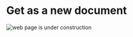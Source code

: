 # Get as a new document

![web page is under construction](https://docimages.blob.core.chinacloudapi.cn/images/commingsoon20210514.jpg)
